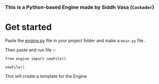
### This is a Python-based Engine made by Siddh Vasa (`Caskader`)

# Get started

Paste the [engine.py](engine.py) file in your project folder and make a `main.py` file .

Then paste and run file :-

`from engine import newFile()`

`newFile()`

This will create a template for the Engine

# 